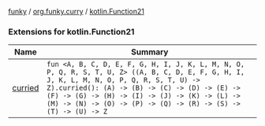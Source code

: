 [funky](../../index.md) / [org.funky.curry](../index.md) / [kotlin.Function21](.)

### Extensions for kotlin.Function21

| Name | Summary |
|---|---|
| [curried](curried.md) | `fun <A, B, C, D, E, F, G, H, I, J, K, L, M, N, O, P, Q, R, S, T, U, Z> ((A, B, C, D, E, F, G, H, I, J, K, L, M, N, O, P, Q, R, S, T, U) -> Z).curried(): (A) -> (B) -> (C) -> (D) -> (E) -> (F) -> (G) -> (H) -> (I) -> (J) -> (K) -> (L) -> (M) -> (N) -> (O) -> (P) -> (Q) -> (R) -> (S) -> (T) -> (U) -> Z` |
